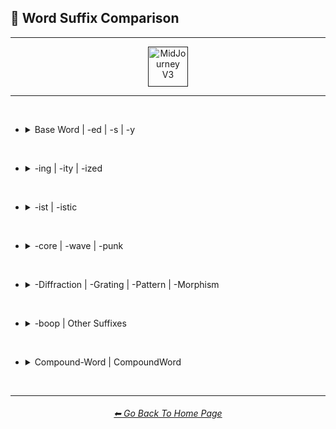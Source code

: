 <h2>📓 Word Suffix Comparison</h2>

<hr><!--------------->

<div align="center">

[<img src="https://github.com/willwulfken/MidJourney-Styles-and-Keywords-Reference/blob/main/Images/Repo_Parts/Buttons/Version_Buttons/button_version_V3_active_full.webp?raw=true" alt="MidJourney V3" height="64" />]()

</div>

<hr>
<br>

- <details><summary>Base Word | -ed | -s | -y</summary><p><div align="center">

    <table>
        <tr align=center valign=middle>
            <td width=192>Style</td>
            <td width=192>Base Word</td>
            <td width=192>-ed</td>
            <td width=192>-s</td>
            <td width=192>-y</td>
        </tr>
        <tr align=center valign=middle>
            <td><a href="https://github.com/willwulfken/MidJourney-Styles-and-Keywords-Reference/blob/main/Pages/MJ_V3/Comparison_Pages/Prompt_Writing/Word_Suffix_Comparison_Subpages/Ray_Trace.md">sphere, Ray Trace</a></td>
            <td><img src="https://github.com/willwulfken/MidJourney-Styles-and-Keywords-Reference/blob/main/Images/MJ_V3/Comparison_Page_Images/Word_Suffix_Comparison/sphere_Ray_Trace.webp?raw=true" width="192" /><p><code>Ray Trace</code></p></td>
            <td><img src="https://github.com/willwulfken/MidJourney-Styles-and-Keywords-Reference/blob/main/Images/MJ_V3/Comparison_Page_Images/Word_Suffix_Comparison/sphere_Ray_Traced.webp?raw=true" width="192" /><p><code>Ray Traced</code></p></td>
            <td>-</td>
            <td><img src="https://github.com/willwulfken/MidJourney-Styles-and-Keywords-Reference/blob/main/Images/MJ_V3/Comparison_Page_Images/Word_Suffix_Comparison/sphere_Ray_Tracey.webp?raw=true" width="192" /><p><code>Ray Tracey</code></p></td>
        </tr>
        <tr align=center valign=middle>
            <td><a href="https://github.com/willwulfken/MidJourney-Styles-and-Keywords-Reference/blob/main/Pages/MJ_V3/Comparison_Pages/Prompt_Writing/Word_Suffix_Comparison_Subpages/Fluorescent.md">sphere, Fluorescent</a></td>
            <td><img src="https://github.com/willwulfken/MidJourney-Styles-and-Keywords-Reference/blob/main/Images/MJ_V3/Comparison_Page_Images/Word_Suffix_Comparison/sphere_Fluorescent.webp?raw=true" width="192" /><p><code>Fluorescent</code></p></td>
            <td><img src="https://github.com/willwulfken/MidJourney-Styles-and-Keywords-Reference/blob/main/Images/MJ_V3/Comparison_Page_Images/Word_Suffix_Comparison/sphere_Fluoresced.webp?raw=true" width="192" /><p><code>Fluoresced</code></p></td>
            <td>-</td>
            <td>-</td>
        </tr>
        <tr align=center valign=middle>
            <td><a href="https://github.com/willwulfken/MidJourney-Styles-and-Keywords-Reference/blob/main/Pages/MJ_V3/Comparison_Pages/Prompt_Writing/Word_Suffix_Comparison_Subpages/Shadow.md">sphere, Shadow</a></td>
            <td><img src="https://github.com/willwulfken/MidJourney-Styles-and-Keywords-Reference/blob/main/Images/MJ_V3/Comparison_Page_Images/Word_Suffix_Comparison/sphere_Shadow.webp?raw=true" width="192" /><p><code>Shadow</code></p></td>
            <td><img src="https://github.com/willwulfken/MidJourney-Styles-and-Keywords-Reference/blob/main/Images/MJ_V3/Comparison_Page_Images/Word_Suffix_Comparison/sphere_Shadowed.webp?raw=true" width="192" /><p><code>Shadowed</code></p></td>
            <td><img src="https://github.com/willwulfken/MidJourney-Styles-and-Keywords-Reference/blob/main/Images/MJ_V3/Comparison_Page_Images/Word_Suffix_Comparison/sphere_Shadows.webp?raw=true" width="192" /><p><code>Shadows</code></p></td>
            <td><img src="https://github.com/willwulfken/MidJourney-Styles-and-Keywords-Reference/blob/main/Images/MJ_V3/Comparison_Page_Images/Word_Suffix_Comparison/sphere_Shadowy.webp?raw=true" width="192" /><p><code>Shadowy</code></p></td>
        </tr>
        <tr align=center valign=middle>
            <td><a href="https://github.com/willwulfken/MidJourney-Styles-and-Keywords-Reference/blob/main/Pages/MJ_V3/Comparison_Pages/Prompt_Writing/Word_Suffix_Comparison_Subpages/Watercolor.md">sphere, Watercolor</a></td>
            <td><img src="https://github.com/willwulfken/MidJourney-Styles-and-Keywords-Reference/blob/main/Images/MJ_V3/Comparison_Page_Images/Word_Suffix_Comparison/sphere_Watercolor.webp?raw=true" width="192" /><p><code>Watercolor</code></p></td>
            <td><img src="https://github.com/willwulfken/MidJourney-Styles-and-Keywords-Reference/blob/main/Images/MJ_V3/Comparison_Page_Images/Word_Suffix_Comparison/sphere_Watercolored.webp?raw=true" width="192" /><p><code>Watercolored</code></p></td>
            <td><img src="https://github.com/willwulfken/MidJourney-Styles-and-Keywords-Reference/blob/main/Images/MJ_V3/Comparison_Page_Images/Word_Suffix_Comparison/sphere_Watercolors.webp?raw=true" width="192" /><p><code>Watercolors</code></p></td>
            <td>-</td>
        </tr>
        <tr align="center" valign="middle">
            <td><a href="https://github.com/willwulfken/MidJourney-Styles-and-Keywords-Reference/blob/main/Pages/MJ_V3/Comparison_Pages/Prompt_Writing/Word_Suffix_Comparison_Subpages/Blacklight_Paint.md">sphere, Blacklight Paint</a></td>
            <td><img src="https://github.com/willwulfken/MidJourney-Styles-and-Keywords-Reference/blob/main/Images/MJ_V3/Comparison_Page_Images/Word_Suffix_Comparison/sphere_Blacklight_Paint.webp?raw=true" width="192" /><p><code>Blacklight Paint</code></p></td>
            <td><img src="https://github.com/willwulfken/MidJourney-Styles-and-Keywords-Reference/blob/main/Images/MJ_V3/Comparison_Page_Images/Word_Suffix_Comparison/sphere_Blacklight_Painted.webp?raw=true" width="192" /><p><code>Blacklight Painted</code></p></td>
            <td><img src="https://github.com/willwulfken/MidJourney-Styles-and-Keywords-Reference/blob/main/Images/MJ_V3/Comparison_Page_Images/Word_Suffix_Comparison/sphere_Blacklight_Paints.webp?raw=true" width="192" /><p><code>Blacklight Paints</code></p></td>
            <td><img src="https://github.com/willwulfken/MidJourney-Styles-and-Keywords-Reference/blob/main/Images/MJ_V3/Comparison_Page_Images/Word_Suffix_Comparison/sphere_Blacklight_Painty.webp?raw=true" width="192" /><p><code>Blacklight Painty</code></p></td>
        </tr>
        <tr align="center" valign="middle">
            <td><a href="https://github.com/willwulfken/MidJourney-Styles-and-Keywords-Reference/blob/main/Pages/MJ_V3/Comparison_Pages/Prompt_Writing/Word_Suffix_Comparison_Subpages/Glitter.md">sphere, Glitter</a></td>
            <td><img src="https://github.com/willwulfken/MidJourney-Styles-and-Keywords-Reference/blob/main/Images/MJ_V3/Comparison_Page_Images/Word_Suffix_Comparison/sphere_Glitter.webp?raw=true" width="192" /><p><code>Glitter</code></p></td>
            <td><img src="https://github.com/willwulfken/MidJourney-Styles-and-Keywords-Reference/blob/main/Images/MJ_V3/Comparison_Page_Images/Word_Suffix_Comparison/sphere_Glittered.webp?raw=true" width="192" /><p><code>Glittered</code></p></td>
            <td><img src="https://github.com/willwulfken/MidJourney-Styles-and-Keywords-Reference/blob/main/Images/MJ_V3/Comparison_Page_Images/Word_Suffix_Comparison/sphere_Glitters.webp?raw=true" width="192" /><p><code>Glitters</code></p></td>
            <td><img src="https://github.com/willwulfken/MidJourney-Styles-and-Keywords-Reference/blob/main/Images/MJ_V3/Comparison_Page_Images/Word_Suffix_Comparison/sphere_Glittery.webp?raw=true" width="192" /><p><code>Glittery</code></p></td>
        </tr>
        <tr align="center" valign="middle">
            <td><a href="https://github.com/willwulfken/MidJourney-Styles-and-Keywords-Reference/blob/main/Pages/MJ_V3/Comparison_Pages/Prompt_Writing/Word_Suffix_Comparison_Subpages/Vapochromism.md">sphere, Vapochromism</a></td>
            <td><img src="https://github.com/willwulfken/MidJourney-Styles-and-Keywords-Reference/blob/main/Images/MJ_V3/Comparison_Page_Images/Word_Suffix_Comparison/sphere_Vapochromism.webp?raw=true" width="192" /><p><code>Vapochromism</code></p></td>
            <td>-</td>
            <td>-</td>
            <td><img src="https://github.com/willwulfken/MidJourney-Styles-and-Keywords-Reference/blob/main/Images/MJ_V3/Comparison_Page_Images/Word_Suffix_Comparison/sphere_Vapochromey.webp?raw=true" width="192" /><p><code>Vapochromey</code></p></td>
        </tr>
        <tr align="center" valign="middle">
            <td><a href="https://github.com/willwulfken/MidJourney-Styles-and-Keywords-Reference/blob/main/Pages/MJ_V3/Comparison_Pages/Prompt_Writing/Word_Suffix_Comparison_Subpages/Extradimensional.md">sphere, Extradimensional</a></td>
            <td><img src="https://github.com/willwulfken/MidJourney-Styles-and-Keywords-Reference/blob/main/Images/MJ_V3/Comparison_Page_Images/Word_Suffix_Comparison/sphere_Extradimensional.webp?raw=true" width="192" /><p><code>Extradimensional</code></p></td>
            <td>-</td>
            <td>-</td>
            <td><img src="https://github.com/willwulfken/MidJourney-Styles-and-Keywords-Reference/blob/main/Images/MJ_V3/Comparison_Page_Images/Word_Suffix_Comparison/sphere_Extradimensionally.webp?raw=true" width="192" /><p><code>Extradimensionally</code></p></td>
        </tr>
        <tr align="center" valign="middle">
            <td><a href="https://github.com/willwulfken/MidJourney-Styles-and-Keywords-Reference/blob/main/Pages/MJ_V3/Comparison_Pages/Prompt_Writing/Word_Suffix_Comparison_Subpages/Polygonal.md">sphere, Polygonal</a></td>
            <td><img src="https://github.com/willwulfken/MidJourney-Styles-and-Keywords-Reference/blob/main/Images/MJ_V3/Comparison_Page_Images/Word_Suffix_Comparison/sphere_Polygonal.webp?raw=true" width="192" /><p><code>Polygonal</code></p></td>
            <td>-</td>
            <td><img src="https://github.com/willwulfken/MidJourney-Styles-and-Keywords-Reference/blob/main/Images/MJ_V3/Comparison_Page_Images/Word_Suffix_Comparison/sphere_Polygons.webp?raw=true" width="192" /><p><code>Polygons</code></p></td>
            <td><img src="https://github.com/willwulfken/MidJourney-Styles-and-Keywords-Reference/blob/main/Images/MJ_V3/Comparison_Page_Images/Word_Suffix_Comparison/sphere_Polygonally.webp?raw=true" width="192" /><p><code>Polygonally</code></p></td>
        </tr>
    </table>

  </div></p></details>


<br>


- <details><summary>-ing | -ity | -ized</summary><p><div align="center">

    <table>
        <tr align=center valign=middle>
            <td width=192>Style</td>
            <td width=192>-ing</td>
            <td width=192>-ity</td>
            <td width=192>-ized</td>
        </tr>
        <tr align=center valign=middle>
            <td><a href="https://github.com/willwulfken/MidJourney-Styles-and-Keywords-Reference/blob/main/Pages/MJ_V3/Comparison_Pages/Prompt_Writing/Word_Suffix_Comparison_Subpages/Ray_Trace.md">sphere, Ray Trace</a></td>
            <td><img src="https://github.com/willwulfken/MidJourney-Styles-and-Keywords-Reference/blob/main/Images/MJ_V3/Comparison_Page_Images/Word_Suffix_Comparison/sphere_Ray_Tracing.webp?raw=true" width="192" /><p><code>Ray Tracing</code></p></td>
            <td>-</td>
            <td>-</td>
        </tr>
        <tr align=center valign=middle>
            <td><a href="https://github.com/willwulfken/MidJourney-Styles-and-Keywords-Reference/blob/main/Pages/MJ_V3/Comparison_Pages/Prompt_Writing/Word_Suffix_Comparison_Subpages/Fluorescent.md">sphere, Fluorescent</a></td>
            <td><img src="https://github.com/willwulfken/MidJourney-Styles-and-Keywords-Reference/blob/main/Images/MJ_V3/Comparison_Page_Images/Word_Suffix_Comparison/sphere_Fluorescing.webp?raw=true" width="192" /><p><code>Fluorescing</code></p></td>
            <td>-</td>
            <td>-</td>
        </tr>
        <tr align=center valign=middle>
            <td><a href="https://github.com/willwulfken/MidJourney-Styles-and-Keywords-Reference/blob/main/Pages/MJ_V3/Comparison_Pages/Prompt_Writing/Word_Suffix_Comparison_Subpages/Shadow.md">sphere, Shadow</a></td>
            <td><img src="https://github.com/willwulfken/MidJourney-Styles-and-Keywords-Reference/blob/main/Images/MJ_V3/Comparison_Page_Images/Word_Suffix_Comparison/sphere_Shadowing.webp?raw=true" width="192" /><p><code>Shadowing</code></p></td>
            <td>-</td>
            <td><img src="https://github.com/willwulfken/MidJourney-Styles-and-Keywords-Reference/blob/main/Images/MJ_V3/Comparison_Page_Images/Word_Suffix_Comparison/sphere_Shadowized.webp?raw=true" width="192" /><p><code>Shadowized</code></p></td>
        </tr>
        <tr align=center valign=middle>
            <td><a href="https://github.com/willwulfken/MidJourney-Styles-and-Keywords-Reference/blob/main/Pages/MJ_V3/Comparison_Pages/Prompt_Writing/Word_Suffix_Comparison_Subpages/Watercolor.md">sphere, Watercolor</a></td>
            <td><img src="https://github.com/willwulfken/MidJourney-Styles-and-Keywords-Reference/blob/main/Images/MJ_V3/Comparison_Page_Images/Word_Suffix_Comparison/sphere_Watercoloring.webp?raw=true" width="192" /><p><code>Watercoloring</code></p></td>
            <td>-</td>
            <td><img src="https://github.com/willwulfken/MidJourney-Styles-and-Keywords-Reference/blob/main/Images/MJ_V3/Comparison_Page_Images/Word_Suffix_Comparison/sphere_Watercolorized.webp?raw=true" width="192" /><p><code>Watercolorized</code></p></td>
        </tr>
        <tr align=center valign=middle>
            <td><a href="https://github.com/willwulfken/MidJourney-Styles-and-Keywords-Reference/blob/main/Pages/MJ_V3/Comparison_Pages/Prompt_Writing/Word_Suffix_Comparison_Subpages/Blacklight_Paint.md">sphere, Blacklight Paint</a></td>
            <td><img src="https://github.com/willwulfken/MidJourney-Styles-and-Keywords-Reference/blob/main/Images/MJ_V3/Comparison_Page_Images/Word_Suffix_Comparison/sphere_Blacklight_Painting.webp?raw=true" width="192" /><p><code>Blacklight Painting</code></p></td>
            <td>-</td>
            <td>-</td>
        </tr>
        <tr align=center valign=middle>
            <td><a href="https://github.com/willwulfken/MidJourney-Styles-and-Keywords-Reference/blob/main/Pages/MJ_V3/Comparison_Pages/Prompt_Writing/Word_Suffix_Comparison_Subpages/Glitter.md">sphere, Glitter</a></td>
            <td><img src="https://github.com/willwulfken/MidJourney-Styles-and-Keywords-Reference/blob/main/Images/MJ_V3/Comparison_Page_Images/Word_Suffix_Comparison/sphere_Glittering.webp?raw=true" width="192" /><p><code>Glittering</code></p></td>
            <td>-</td>
            <td><img src="https://github.com/willwulfken/MidJourney-Styles-and-Keywords-Reference/blob/main/Images/MJ_V3/Comparison_Page_Images/Word_Suffix_Comparison/sphere_Glitterized.webp?raw=true" width="192" /><p><code>Glitterized</code></p></td>
        </tr>
        <tr align=center valign=middle>
            <td><a href="https://github.com/willwulfken/MidJourney-Styles-and-Keywords-Reference/blob/main/Pages/MJ_V3/Comparison_Pages/Prompt_Writing/Word_Suffix_Comparison_Subpages/Vapochromism.md">sphere, Vapochromism</a></td>
            <td>-</td>
            <td><img src="https://github.com/willwulfken/MidJourney-Styles-and-Keywords-Reference/blob/main/Images/MJ_V3/Comparison_Page_Images/Word_Suffix_Comparison/sphere_Vapochromality.webp?raw=true" width="192" /><p><code>Vapochromality</code></p></td>
            <td><img src="https://github.com/willwulfken/MidJourney-Styles-and-Keywords-Reference/blob/main/Images/MJ_V3/Comparison_Page_Images/Word_Suffix_Comparison/sphere_Vapochromized.webp?raw=true" width="192" /><p><code>Vapochromized</code></p></td>
        </tr>
        <tr align=center valign=middle>
            <td><a href="https://github.com/willwulfken/MidJourney-Styles-and-Keywords-Reference/blob/main/Pages/MJ_V3/Comparison_Pages/Prompt_Writing/Word_Suffix_Comparison_Subpages/Extradimensional.md">sphere, Extradimensional</a></td>
            <td>-</td>
            <td><img src="https://github.com/willwulfken/MidJourney-Styles-and-Keywords-Reference/blob/main/Images/MJ_V3/Comparison_Page_Images/Word_Suffix_Comparison/sphere_Extradimensionality.webp?raw=true" width="192" /><p><code>Extradimensionality</code></p></td>
            <td><img src="https://github.com/willwulfken/MidJourney-Styles-and-Keywords-Reference/blob/main/Images/MJ_V3/Comparison_Page_Images/Word_Suffix_Comparison/sphere_Extradimensionalized.webp?raw=true" width="192" /><p><code>Extradimensionalized</code></p></td>
        </tr>
        <tr align=center valign=middle>
            <td><a href="https://github.com/willwulfken/MidJourney-Styles-and-Keywords-Reference/blob/main/Pages/MJ_V3/Comparison_Pages/Prompt_Writing/Word_Suffix_Comparison_Subpages/Polygonal.md">sphere, Polygonal</a></td>
            <td>-</td>
            <td><img src="https://github.com/willwulfken/MidJourney-Styles-and-Keywords-Reference/blob/main/Images/MJ_V3/Comparison_Page_Images/Word_Suffix_Comparison/sphere_Polygonality.webp?raw=true" width="192" /><p><code>Polygonality</code></p></td>
            <td><img src="https://github.com/willwulfken/MidJourney-Styles-and-Keywords-Reference/blob/main/Images/MJ_V3/Comparison_Page_Images/Word_Suffix_Comparison/sphere_Polygonized.webp?raw=true" width="192" /><p><code>Polygonized</code></p></td>
        </tr>
    </table>

  </div></p></details>


<br>


- <details><summary>-ist | -istic</summary><p><div align="center">

    <table>
        <tr align=center valign=middle>
            <td width=192>Style</td>
            <td width=192>-ist</td>
            <td width=192>-istic</td>
        </tr>
        <tr align=center valign=middle>
            <td><a href="https://github.com/willwulfken/MidJourney-Styles-and-Keywords-Reference/blob/main/Pages/MJ_V3/Comparison_Pages/Prompt_Writing/Word_Suffix_Comparison_Subpages/Shadow.md">sphere, Shadow</a></td>
            <td><img src="https://github.com/willwulfken/MidJourney-Styles-and-Keywords-Reference/blob/main/Images/MJ_V3/Comparison_Page_Images/Word_Suffix_Comparison/sphere_Shadowist.webp?raw=true" width="192" /><p><code>Shadowist</code></p></td>
            <td><img src="https://github.com/willwulfken/MidJourney-Styles-and-Keywords-Reference/blob/main/Images/MJ_V3/Comparison_Page_Images/Word_Suffix_Comparison/sphere_Shadowistic.webp?raw=true" width="192" /><p><code>Shadowistic</code></p></td>
        </tr>
        <tr align=center valign=middle>
            <td><a href="https://github.com/willwulfken/MidJourney-Styles-and-Keywords-Reference/blob/main/Pages/MJ_V3/Comparison_Pages/Prompt_Writing/Word_Suffix_Comparison_Subpages/Watercolor.md">sphere, Watercolor</a></td>
            <td><img src="https://github.com/willwulfken/MidJourney-Styles-and-Keywords-Reference/blob/main/Images/MJ_V3/Comparison_Page_Images/Word_Suffix_Comparison/sphere_Watercolorist.webp?raw=true" width="192" /><p><code>Watercolorist</code></p></td>
            <td><img src="https://github.com/willwulfken/MidJourney-Styles-and-Keywords-Reference/blob/main/Images/MJ_V3/Comparison_Page_Images/Word_Suffix_Comparison/sphere_Watercoloristic.webp?raw=true" width="192" /><p><code>Watercoloristic</code></p></td>
        </tr>
        <tr align=center valign=middle>
            <td><a href="https://github.com/willwulfken/MidJourney-Styles-and-Keywords-Reference/blob/main/Pages/MJ_V3/Comparison_Pages/Prompt_Writing/Word_Suffix_Comparison_Subpages/Blacklight_Paint.md">sphere, Blacklight Paint</a></td>
            <td><img src="https://github.com/willwulfken/MidJourney-Styles-and-Keywords-Reference/blob/main/Images/MJ_V3/Comparison_Page_Images/Word_Suffix_Comparison/sphere_Blacklight_Paintist.webp?raw=true" width="192" /><p><code>Blacklight Paintist</code></p></td>
            <td><img src="https://github.com/willwulfken/MidJourney-Styles-and-Keywords-Reference/blob/main/Images/MJ_V3/Comparison_Page_Images/Word_Suffix_Comparison/sphere_Blacklight_Paintistic.webp?raw=true" width="192" /><p><code>Blacklight Paintistic</code></p></td>
        </tr>
        <tr align=center valign=middle>
            <td><a href="https://github.com/willwulfken/MidJourney-Styles-and-Keywords-Reference/blob/main/Pages/MJ_V3/Comparison_Pages/Prompt_Writing/Word_Suffix_Comparison_Subpages/Glitter.md">sphere, Glitter</a></td>
            <td><img src="https://github.com/willwulfken/MidJourney-Styles-and-Keywords-Reference/blob/main/Images/MJ_V3/Comparison_Page_Images/Word_Suffix_Comparison/sphere_Glitterist.webp?raw=true" width="192" /><p><code>Glitterist</code></p></td>
            <td><img src="https://github.com/willwulfken/MidJourney-Styles-and-Keywords-Reference/blob/main/Images/MJ_V3/Comparison_Page_Images/Word_Suffix_Comparison/sphere_Glitteristic.webp?raw=true" width="192" /><p><code>Glitteristic</code></p></td>
        </tr>
        <tr align=center valign=middle>
            <td><a href="https://github.com/willwulfken/MidJourney-Styles-and-Keywords-Reference/blob/main/Pages/MJ_V3/Comparison_Pages/Prompt_Writing/Word_Suffix_Comparison_Subpages/Vapochromism.md">sphere, Vapochromism</a></td>
            <td><img src="https://github.com/willwulfken/MidJourney-Styles-and-Keywords-Reference/blob/main/Images/MJ_V3/Comparison_Page_Images/Word_Suffix_Comparison/sphere_Vapochromist.webp?raw=true" width="192" /><p><code>Vapochromist</code></p></td>
            <td><img src="https://github.com/willwulfken/MidJourney-Styles-and-Keywords-Reference/blob/main/Images/MJ_V3/Comparison_Page_Images/Word_Suffix_Comparison/sphere_Vapochromistic.webp?raw=true" width="192" /><p><code>Vapochromistic</code></p></td>
        </tr>
        <tr align=center valign=middle>
            <td><a href="https://github.com/willwulfken/MidJourney-Styles-and-Keywords-Reference/blob/main/Pages/MJ_V3/Comparison_Pages/Prompt_Writing/Word_Suffix_Comparison_Subpages/Extradimensional.md">sphere, Extradimensional</a></td>
            <td><img src="https://github.com/willwulfken/MidJourney-Styles-and-Keywords-Reference/blob/main/Images/MJ_V3/Comparison_Page_Images/Word_Suffix_Comparison/sphere_Extradimensionalist.webp?raw=true" width="192" /><p><code>Extradimensionalist</code></p></td>
            <td><img src="https://github.com/willwulfken/MidJourney-Styles-and-Keywords-Reference/blob/main/Images/MJ_V3/Comparison_Page_Images/Word_Suffix_Comparison/sphere_Extradimensionalistic.webp?raw=true" width="192" /><p><code>Extradimensionalistic</code></p></td>
        </tr>
        <tr align=center valign=middle>
            <td><a href="https://github.com/willwulfken/MidJourney-Styles-and-Keywords-Reference/blob/main/Pages/MJ_V3/Comparison_Pages/Prompt_Writing/Word_Suffix_Comparison_Subpages/Polygonal.md">sphere, Polygonal</a></td>
            <td><img src="https://github.com/willwulfken/MidJourney-Styles-and-Keywords-Reference/blob/main/Images/MJ_V3/Comparison_Page_Images/Word_Suffix_Comparison/sphere_Polygonalist.webp?raw=true" width="192" /><p><code>Polygonalist</code></p></td>
            <td><img src="https://github.com/willwulfken/MidJourney-Styles-and-Keywords-Reference/blob/main/Images/MJ_V3/Comparison_Page_Images/Word_Suffix_Comparison/sphere_Polygonalistic.webp?raw=true" width="192" /><p><code>Polygonalistic</code></p></td>
        </tr>
    </table>
    
  </div></p></details>


<br>


- <details><summary>-core | -wave | -punk</summary><p><div align="center">

    <table>
        <tr align=center valign=middle>
            <td width=192>Style</td>
            <td width=192>-core</td>
            <td width=192>-wave</td>
            <td width=192>-punk</td>
        </tr>
        <tr align=center valign=middle>
            <td><a href="https://github.com/willwulfken/MidJourney-Styles-and-Keywords-Reference/blob/main/Pages/MJ_V3/Comparison_Pages/Prompt_Writing/Word_Suffix_Comparison_Subpages/Ray_Trace.md">sphere, Ray Trace</a></td>
            <td><img src="https://github.com/willwulfken/MidJourney-Styles-and-Keywords-Reference/blob/main/Images/MJ_V3/Comparison_Page_Images/Word_Suffix_Comparison/sphere_Ray-Tracecore.webp?raw=true" width="192" /><p><code>Ray-Tracecore</code></p></td>
            <td><img src="https://github.com/willwulfken/MidJourney-Styles-and-Keywords-Reference/blob/main/Images/MJ_V3/Comparison_Page_Images/Word_Suffix_Comparison/sphere_Ray-Tracewave.webp?raw=true" width="192" /><p><code>Ray-Tracewave</code></p></td>
            <td><img src="https://github.com/willwulfken/MidJourney-Styles-and-Keywords-Reference/blob/main/Images/MJ_V3/Comparison_Page_Images/Word_Suffix_Comparison/sphere_Ray-Tracepunk.webp?raw=true" width="192" /><p><code>Ray-Tracepunk</code></p></td>
        </tr>
        <tr align=center valign=middle>
            <td><a href="https://github.com/willwulfken/MidJourney-Styles-and-Keywords-Reference/blob/main/Pages/MJ_V3/Comparison_Pages/Prompt_Writing/Word_Suffix_Comparison_Subpages/Fluorescent.md">sphere, Fluorescent</a></td>
            <td><img src="https://github.com/willwulfken/MidJourney-Styles-and-Keywords-Reference/blob/main/Images/MJ_V3/Comparison_Page_Images/Word_Suffix_Comparison/sphere_Fluorescentcore.webp?raw=true" width="192" /><p><code>Fluorescentcore</code></p></td>
            <td><img src="https://github.com/willwulfken/MidJourney-Styles-and-Keywords-Reference/blob/main/Images/MJ_V3/Comparison_Page_Images/Word_Suffix_Comparison/sphere_Fluorescentwave.webp?raw=true" width="192" /><p><code>Fluorescentwave</code></p></td>
            <td><img src="https://github.com/willwulfken/MidJourney-Styles-and-Keywords-Reference/blob/main/Images/MJ_V3/Comparison_Page_Images/Word_Suffix_Comparison/sphere_Fluorescentpunk.webp?raw=true" width="192" /><p><code>Fluorescentpunk</code></p></td>
        </tr>
        <tr align=center valign=middle>
            <td><a href="https://github.com/willwulfken/MidJourney-Styles-and-Keywords-Reference/blob/main/Pages/MJ_V3/Comparison_Pages/Prompt_Writing/Word_Suffix_Comparison_Subpages/Shadow.md">sphere, Shadow</a></td>
            <td><img src="https://github.com/willwulfken/MidJourney-Styles-and-Keywords-Reference/blob/main/Images/MJ_V3/Comparison_Page_Images/Word_Suffix_Comparison/sphere_Shadowcore.webp?raw=true" width="192" /><p><code>Shadowcore</code></p></td>
            <td><img src="https://github.com/willwulfken/MidJourney-Styles-and-Keywords-Reference/blob/main/Images/MJ_V3/Comparison_Page_Images/Word_Suffix_Comparison/sphere_Shadowwave.webp?raw=true" width="192" /><p><code>Shadowwave</code></p></td>
            <td><img src="https://github.com/willwulfken/MidJourney-Styles-and-Keywords-Reference/blob/main/Images/MJ_V3/Comparison_Page_Images/Word_Suffix_Comparison/sphere_Shadowpunk.webp?raw=true" width="192" /><p><code>Shadowpunk</code></p></td>
        </tr>
        <tr align=center valign=middle>
            <td><a href="https://github.com/willwulfken/MidJourney-Styles-and-Keywords-Reference/blob/main/Pages/MJ_V3/Comparison_Pages/Prompt_Writing/Word_Suffix_Comparison_Subpages/Watercolor.md">sphere, Watercolor</a></td>
            <td><img src="https://github.com/willwulfken/MidJourney-Styles-and-Keywords-Reference/blob/main/Images/MJ_V3/Comparison_Page_Images/Word_Suffix_Comparison/sphere_Watercolorcore.webp?raw=true" width="192" /><p><code>Watercolorcore</code></p></td>
            <td><img src="https://github.com/willwulfken/MidJourney-Styles-and-Keywords-Reference/blob/main/Images/MJ_V3/Comparison_Page_Images/Word_Suffix_Comparison/sphere_Watercolorwave.webp?raw=true" width="192" /><p><code>Watercolorwave</code></p></td>
            <td><img src="https://github.com/willwulfken/MidJourney-Styles-and-Keywords-Reference/blob/main/Images/MJ_V3/Comparison_Page_Images/Word_Suffix_Comparison/sphere_Watercolorpunk.webp?raw=true" width="192" /><p><code>Watercolorpunk</code></p></td>
        </tr>
        <tr align="center" valign="middle">
            <td><a href="https://github.com/willwulfken/MidJourney-Styles-and-Keywords-Reference/blob/main/Pages/MJ_V3/Comparison_Pages/Prompt_Writing/Word_Suffix_Comparison_Subpages/Blacklight_Paint.md">sphere, Blacklight Paint</a></td>
            <td><img src="https://github.com/willwulfken/MidJourney-Styles-and-Keywords-Reference/blob/main/Images/MJ_V3/Comparison_Page_Images/Word_Suffix_Comparison/sphere_Blacklight-Paintcore.webp?raw=true" width="192" /><p><code>Blacklight-Paintcore</code></p></td>
            <td><img src="https://github.com/willwulfken/MidJourney-Styles-and-Keywords-Reference/blob/main/Images/MJ_V3/Comparison_Page_Images/Word_Suffix_Comparison/sphere_Blacklight-Paintwave.webp?raw=true" width="192" /><p><code>Blacklight-Paintwave</code></p></td>
            <td><img src="https://github.com/willwulfken/MidJourney-Styles-and-Keywords-Reference/blob/main/Images/MJ_V3/Comparison_Page_Images/Word_Suffix_Comparison/sphere_Blacklight-Paintpunk.webp?raw=true" width="192" /><p><code>Blacklight-Paintpunk</code></p></td>
        </tr>
        <tr align="center" valign="middle">
            <td><a href="https://github.com/willwulfken/MidJourney-Styles-and-Keywords-Reference/blob/main/Pages/MJ_V3/Comparison_Pages/Prompt_Writing/Word_Suffix_Comparison_Subpages/Glitter.md">sphere, Glitter</a></td>
            <td><img src="https://github.com/willwulfken/MidJourney-Styles-and-Keywords-Reference/blob/main/Images/MJ_V3/Comparison_Page_Images/Word_Suffix_Comparison/sphere_Glittercore.webp?raw=true" width="192" /><p><code>Glittercore</code></p></td>
            <td><img src="https://github.com/willwulfken/MidJourney-Styles-and-Keywords-Reference/blob/main/Images/MJ_V3/Comparison_Page_Images/Word_Suffix_Comparison/sphere_Glitterwave.webp?raw=true" width="192" /><p><code>Glitterwave</code></p></td>
            <td><img src="https://github.com/willwulfken/MidJourney-Styles-and-Keywords-Reference/blob/main/Images/MJ_V3/Comparison_Page_Images/Word_Suffix_Comparison/sphere_Glitterpunk.webp?raw=true" width="192" /><p><code>Glitterpunk</code></p></td>
        </tr>
        <tr align="center" valign="middle">
            <td><a href="https://github.com/willwulfken/MidJourney-Styles-and-Keywords-Reference/blob/main/Pages/MJ_V3/Comparison_Pages/Prompt_Writing/Word_Suffix_Comparison_Subpages/Vapochromism.md">sphere, Vapochromism</a></td>
            <td><img src="https://github.com/willwulfken/MidJourney-Styles-and-Keywords-Reference/blob/main/Images/MJ_V3/Comparison_Page_Images/Word_Suffix_Comparison/sphere_Vapochromismcore.webp?raw=true" width="192" /><p><code>Vapochromismcore</code></p></td>
            <td><img src="https://github.com/willwulfken/MidJourney-Styles-and-Keywords-Reference/blob/main/Images/MJ_V3/Comparison_Page_Images/Word_Suffix_Comparison/sphere_Vapochromismwave.webp?raw=true" width="192" /><p><code>Vapochromismwave</code></p></td>
            <td><img src="https://github.com/willwulfken/MidJourney-Styles-and-Keywords-Reference/blob/main/Images/MJ_V3/Comparison_Page_Images/Word_Suffix_Comparison/sphere_Vapochromismpunk.webp?raw=true" width="192" /><p><code>Vapochromismpunk</code></p></td>
        </tr>
        <tr align="center" valign="middle">
            <td><a href="https://github.com/willwulfken/MidJourney-Styles-and-Keywords-Reference/blob/main/Pages/MJ_V3/Comparison_Pages/Prompt_Writing/Word_Suffix_Comparison_Subpages/Extradimensional.md">sphere, Extradimensional</a></td>
            <td><img src="https://github.com/willwulfken/MidJourney-Styles-and-Keywords-Reference/blob/main/Images/MJ_V3/Comparison_Page_Images/Word_Suffix_Comparison/sphere_Extradimensionalcore.webp?raw=true" width="192" /><p><code>Extradimensionalcore</code></p></td>
            <td><img src="https://github.com/willwulfken/MidJourney-Styles-and-Keywords-Reference/blob/main/Images/MJ_V3/Comparison_Page_Images/Word_Suffix_Comparison/sphere_Extradimensionalwave.webp?raw=true" width="192" /><p><code>Extradimensionalwave</code></p></td>
            <td><img src="https://github.com/willwulfken/MidJourney-Styles-and-Keywords-Reference/blob/main/Images/MJ_V3/Comparison_Page_Images/Word_Suffix_Comparison/sphere_Extradimensionalpunk.webp?raw=true" width="192" /><p><code>Extradimensionalpunk</code></p></td>
        </tr>
        <tr align="center" valign="middle">
            <td><a href="https://github.com/willwulfken/MidJourney-Styles-and-Keywords-Reference/blob/main/Pages/MJ_V3/Comparison_Pages/Prompt_Writing/Word_Suffix_Comparison_Subpages/Polygonal.md">sphere, Polygonal</a></td>
            <td><img src="https://github.com/willwulfken/MidJourney-Styles-and-Keywords-Reference/blob/main/Images/MJ_V3/Comparison_Page_Images/Word_Suffix_Comparison/sphere_Polygonalcore.webp?raw=true" width="192" /><p><code>Polygonalcore</code></p></td>
            <td><img src="https://github.com/willwulfken/MidJourney-Styles-and-Keywords-Reference/blob/main/Images/MJ_V3/Comparison_Page_Images/Word_Suffix_Comparison/sphere_Polygonalwave.webp?raw=true" width="192" /><p><code>Polygonalwave</code></p></td>
            <td><img src="https://github.com/willwulfken/MidJourney-Styles-and-Keywords-Reference/blob/main/Images/MJ_V3/Comparison_Page_Images/Word_Suffix_Comparison/sphere_Polygonalpunk.webp?raw=true" width="192" /><p><code>Polygonalpunk</code></p></td>
        </tr>
    </table>
    
  </div></p></details>


<br>


- <details><summary>-Diffraction | -Grating | -Pattern | -Morphism</summary><p><div align="center">

    <table>
        <tr align=center valign=middle>
            <td width=192>Style</td>
            <td width=192>-Diffraction</td>
            <td width=192>-Grating</td>
            <td width=192>-Pattern</td>
        </tr>
        <tr align=center valign=middle>
            <td><a href="https://github.com/willwulfken/MidJourney-Styles-and-Keywords-Reference/blob/main/Pages/MJ_V3/Comparison_Pages/Prompt_Writing/Word_Suffix_Comparison_Subpages/Ray_Trace.md">sphere, Ray Trace</a></td>
            <td><img src="https://github.com/willwulfken/MidJourney-Styles-and-Keywords-Reference/blob/main/Images/MJ_V3/Comparison_Page_Images/Word_Suffix_Comparison/sphere_Ray-Trace-Diffraction.webp?raw=true" width="192" /><p><code>Ray-Trace-Diffraction</code></p></td>
            <td><img src="https://github.com/willwulfken/MidJourney-Styles-and-Keywords-Reference/blob/main/Images/MJ_V3/Comparison_Page_Images/Word_Suffix_Comparison/sphere_Ray-Trace-Grating.webp?raw=true" width="192" /><p><code>Ray-Trace-Grating</code></p></td>
            <td><img src="https://github.com/willwulfken/MidJourney-Styles-and-Keywords-Reference/blob/main/Images/MJ_V3/Comparison_Page_Images/Word_Suffix_Comparison/sphere_Ray-Trace-Pattern.webp?raw=true" width="192" /><p><code>Ray-Trace-Pattern</code></p></td>
            <td><img src="https://github.com/willwulfken/MidJourney-Styles-and-Keywords-Reference/blob/main/Images/MJ_V3/Comparison_Page_Images/Word_Suffix_Comparison/sphere_Ray-Trace-Morphism.webp?raw=true" width="192" /><p><code>Ray-Trace-Morphism</code></p></td>
        </tr>
        <tr align=center valign=middle>
            <td><a href="https://github.com/willwulfken/MidJourney-Styles-and-Keywords-Reference/blob/main/Pages/MJ_V3/Comparison_Pages/Prompt_Writing/Word_Suffix_Comparison_Subpages/Fluorescent.md">sphere, Fluorescent</a></td>
            <td><img src="https://github.com/willwulfken/MidJourney-Styles-and-Keywords-Reference/blob/main/Images/MJ_V3/Comparison_Page_Images/Word_Suffix_Comparison/sphere_Fluorescent-Diffraction.webp?raw=true" width="192" /><p><code>Fluorescent-Diffraction</code></p></td>
            <td><img src="https://github.com/willwulfken/MidJourney-Styles-and-Keywords-Reference/blob/main/Images/MJ_V3/Comparison_Page_Images/Word_Suffix_Comparison/sphere_Fluorescent-Grating.webp?raw=true" width="192" /><p><code>Fluorescent-Grating</code></p></td>
            <td><img src="https://github.com/willwulfken/MidJourney-Styles-and-Keywords-Reference/blob/main/Images/MJ_V3/Comparison_Page_Images/Word_Suffix_Comparison/sphere_Fluorescent-Pattern.webp?raw=true" width="192" /><p><code>Fluorescent-Pattern</code></p></td>
            <td><img src="https://github.com/willwulfken/MidJourney-Styles-and-Keywords-Reference/blob/main/Images/MJ_V3/Comparison_Page_Images/Word_Suffix_Comparison/sphere_Fluorescent-Morphism.webp?raw=true" width="192" /><p><code>Fluorescent-Morphism</code></p></td>
        </tr>
        <tr align=center valign=middle>
            <td><a href="https://github.com/willwulfken/MidJourney-Styles-and-Keywords-Reference/blob/main/Pages/MJ_V3/Comparison_Pages/Prompt_Writing/Word_Suffix_Comparison_Subpages/Shadow.md">sphere, Shadow</a></td>
            <td><img src="https://github.com/willwulfken/MidJourney-Styles-and-Keywords-Reference/blob/main/Images/MJ_V3/Comparison_Page_Images/Word_Suffix_Comparison/sphere_Shadow-Diffraction.webp?raw=true" width="192" /><p><code>Shadow-Diffraction</code></p></td>
            <td><img src="https://github.com/willwulfken/MidJourney-Styles-and-Keywords-Reference/blob/main/Images/MJ_V3/Comparison_Page_Images/Word_Suffix_Comparison/sphere_Shadow-Grating.webp?raw=true" width="192" /><p><code>Shadow-Grating</code></p></td>
            <td><img src="https://github.com/willwulfken/MidJourney-Styles-and-Keywords-Reference/blob/main/Images/MJ_V3/Comparison_Page_Images/Word_Suffix_Comparison/sphere_Shadow-Pattern.webp?raw=true" width="192" /><p><code>Shadow-Pattern</code></p></td>
            <td><img src="https://github.com/willwulfken/MidJourney-Styles-and-Keywords-Reference/blob/main/Images/MJ_V3/Comparison_Page_Images/Word_Suffix_Comparison/sphere_Shadow-Morphism.webp?raw=true" width="192" /><p><code>Shadow-Morphism</code></p></td>
        </tr>
        <tr align=center valign=middle>
            <td><a href="https://github.com/willwulfken/MidJourney-Styles-and-Keywords-Reference/blob/main/Pages/MJ_V3/Comparison_Pages/Prompt_Writing/Word_Suffix_Comparison_Subpages/Watercolor.md">sphere, Watercolor</a></td>
            <td><img src="https://github.com/willwulfken/MidJourney-Styles-and-Keywords-Reference/blob/main/Images/MJ_V3/Comparison_Page_Images/Word_Suffix_Comparison/sphere_Watercolor-Diffraction.webp?raw=true" width="192" /><p><code>Watercolor-Diffraction</code></p></td>
            <td><img src="https://github.com/willwulfken/MidJourney-Styles-and-Keywords-Reference/blob/main/Images/MJ_V3/Comparison_Page_Images/Word_Suffix_Comparison/sphere_Watercolor-Grating.webp?raw=true" width="192" /><p><code>Watercolor-Grating</code></p></td>
            <td><img src="https://github.com/willwulfken/MidJourney-Styles-and-Keywords-Reference/blob/main/Images/MJ_V3/Comparison_Page_Images/Word_Suffix_Comparison/sphere_Watercolor-Pattern.webp?raw=true" width="192" /><p><code>Watercolor-Pattern</code></p></td>
            <td><img src="https://github.com/willwulfken/MidJourney-Styles-and-Keywords-Reference/blob/main/Images/MJ_V3/Comparison_Page_Images/Word_Suffix_Comparison/sphere_Watercolor-Morphism.webp?raw=true" width="192" /><p><code>Watercolor-Morphism</code></p></td>
        </tr>
        <tr align="center" valign="middle">
            <td><a href="https://github.com/willwulfken/MidJourney-Styles-and-Keywords-Reference/blob/main/Pages/MJ_V3/Comparison_Pages/Prompt_Writing/Word_Suffix_Comparison_Subpages/Blacklight_Paint.md">sphere, Blacklight Paint</a></td>
            <td><img src="https://github.com/willwulfken/MidJourney-Styles-and-Keywords-Reference/blob/main/Images/MJ_V3/Comparison_Page_Images/Word_Suffix_Comparison/sphere_Blacklight-Paint-Diffraction.webp?raw=true" width="192" /><p><code>Blacklight-Paint-Diffraction</code></p></td>
            <td><img src="https://github.com/willwulfken/MidJourney-Styles-and-Keywords-Reference/blob/main/Images/MJ_V3/Comparison_Page_Images/Word_Suffix_Comparison/sphere_Blacklight-Paint-Grating.webp?raw=true" width="192" /><p><code>Blacklight-Paint-Grating</code></p></td>
            <td><img src="https://github.com/willwulfken/MidJourney-Styles-and-Keywords-Reference/blob/main/Images/MJ_V3/Comparison_Page_Images/Word_Suffix_Comparison/sphere_Blacklight-Paint-Pattern.webp?raw=true" width="192" /><p><code>Blacklight-Paint-Pattern</code></p></td>
            <td><img src="https://github.com/willwulfken/MidJourney-Styles-and-Keywords-Reference/blob/main/Images/MJ_V3/Comparison_Page_Images/Word_Suffix_Comparison/sphere_Blacklight-Paint-Morphism.webp?raw=true" width="192" /><p><code>Blacklight-Paint-Morphism</code></p></td>
        </tr>
        <tr align="center" valign="middle">
            <td><a href="https://github.com/willwulfken/MidJourney-Styles-and-Keywords-Reference/blob/main/Pages/MJ_V3/Comparison_Pages/Prompt_Writing/Word_Suffix_Comparison_Subpages/Glitter.md">sphere, Glitter</a></td>
            <td><img src="https://github.com/willwulfken/MidJourney-Styles-and-Keywords-Reference/blob/main/Images/MJ_V3/Comparison_Page_Images/Word_Suffix_Comparison/sphere_Glitter-Diffraction.webp?raw=true" width="192" /><p><code>Glitter-Diffraction</code></p></td>
            <td><img src="https://github.com/willwulfken/MidJourney-Styles-and-Keywords-Reference/blob/main/Images/MJ_V3/Comparison_Page_Images/Word_Suffix_Comparison/sphere_Glitter-Grating.webp?raw=true" width="192" /><p><code>Glitter-Grating</code></p></td>
            <td><img src="https://github.com/willwulfken/MidJourney-Styles-and-Keywords-Reference/blob/main/Images/MJ_V3/Comparison_Page_Images/Word_Suffix_Comparison/sphere_Glitter-Pattern.webp?raw=true" width="192" /><p><code>Glitter-Pattern</code></p></td>
            <td><img src="https://github.com/willwulfken/MidJourney-Styles-and-Keywords-Reference/blob/main/Images/MJ_V3/Comparison_Page_Images/Word_Suffix_Comparison/sphere_Glitter-Morphism.webp?raw=true" width="192" /><p><code>Glitter-Morphism</code></p></td>
        </tr>
        <tr align="center" valign="middle">
            <td><a href="https://github.com/willwulfken/MidJourney-Styles-and-Keywords-Reference/blob/main/Pages/MJ_V3/Comparison_Pages/Prompt_Writing/Word_Suffix_Comparison_Subpages/Vapochromism.md">sphere, Vapochromism</a></td>
            <td><img src="https://github.com/willwulfken/MidJourney-Styles-and-Keywords-Reference/blob/main/Images/MJ_V3/Comparison_Page_Images/Word_Suffix_Comparison/sphere_Vapochromism-Diffraction.webp?raw=true" width="192" /><p><code>Vapochromism-Diffraction</code></p></td>
            <td><img src="https://github.com/willwulfken/MidJourney-Styles-and-Keywords-Reference/blob/main/Images/MJ_V3/Comparison_Page_Images/Word_Suffix_Comparison/sphere_Vapochromism-Grating.webp?raw=true" width="192" /><p><code>Vapochromism-Grating</code></p></td>
            <td><img src="https://github.com/willwulfken/MidJourney-Styles-and-Keywords-Reference/blob/main/Images/MJ_V3/Comparison_Page_Images/Word_Suffix_Comparison/sphere_Vapochromism-Pattern.webp?raw=true" width="192" /><p><code>Vapochromism-Pattern</code></p></td>
            <td><img src="https://github.com/willwulfken/MidJourney-Styles-and-Keywords-Reference/blob/main/Images/MJ_V3/Comparison_Page_Images/Word_Suffix_Comparison/sphere_Vapochromism-Morphism.webp?raw=true" width="192" /><p><code>Vapochromism-Morphism</code></p></td>
        </tr>
        <tr align="center" valign="middle">
            <td><a href="https://github.com/willwulfken/MidJourney-Styles-and-Keywords-Reference/blob/main/Pages/MJ_V3/Comparison_Pages/Prompt_Writing/Word_Suffix_Comparison_Subpages/Extradimensional.md">sphere, Extradimensional</a></td>
            <td><img src="https://github.com/willwulfken/MidJourney-Styles-and-Keywords-Reference/blob/main/Images/MJ_V3/Comparison_Page_Images/Word_Suffix_Comparison/sphere_Extradimensional-Diffraction.webp?raw=true" width="192" /><p><code>Extradimensional-Diffraction</code></p></td>
            <td><img src="https://github.com/willwulfken/MidJourney-Styles-and-Keywords-Reference/blob/main/Images/MJ_V3/Comparison_Page_Images/Word_Suffix_Comparison/sphere_Extradimensional-Grating.webp?raw=true" width="192" /><p><code>Extradimensional-Grating</code></p></td>
            <td><img src="https://github.com/willwulfken/MidJourney-Styles-and-Keywords-Reference/blob/main/Images/MJ_V3/Comparison_Page_Images/Word_Suffix_Comparison/sphere_Extradimensional-Pattern.webp?raw=true" width="192" /><p><code>Extradimensional-Pattern</code></p></td>
            <td><img src="https://github.com/willwulfken/MidJourney-Styles-and-Keywords-Reference/blob/main/Images/MJ_V3/Comparison_Page_Images/Word_Suffix_Comparison/sphere_Extradimensional-Morphism.webp?raw=true" width="192" /><p><code>Extradimensional-Morphism</code></p></td>
        </tr>
        <tr align="center" valign="middle">
            <td><a href="https://github.com/willwulfken/MidJourney-Styles-and-Keywords-Reference/blob/main/Pages/MJ_V3/Comparison_Pages/Prompt_Writing/Word_Suffix_Comparison_Subpages/Polygonal.md">sphere, Polygonal</a></td>
            <td><img src="https://github.com/willwulfken/MidJourney-Styles-and-Keywords-Reference/blob/main/Images/MJ_V3/Comparison_Page_Images/Word_Suffix_Comparison/sphere_Polygonal-Diffraction.webp?raw=true" width="192" /><p><code>Polygonal-Diffraction</code></p></td>
            <td><img src="https://github.com/willwulfken/MidJourney-Styles-and-Keywords-Reference/blob/main/Images/MJ_V3/Comparison_Page_Images/Word_Suffix_Comparison/sphere_Polygonal-Grating.webp?raw=true" width="192" /><p><code>Polygonal-Grating</code></p></td>
            <td><img src="https://github.com/willwulfken/MidJourney-Styles-and-Keywords-Reference/blob/main/Images/MJ_V3/Comparison_Page_Images/Word_Suffix_Comparison/sphere_Polygonal-Pattern.webp?raw=true" width="192" /><p><code>Polygonal-Pattern</code></p></td>
            <td><img src="https://github.com/willwulfken/MidJourney-Styles-and-Keywords-Reference/blob/main/Images/MJ_V3/Comparison_Page_Images/Word_Suffix_Comparison/sphere_Polygonal-Morphism.webp?raw=true" width="192" /><p><code>Polygonal-Morphism</code></p></td>
        </tr>
    </table>

  </div></p></details>


<br>


- <details><summary>-boop | Other Suffixes</summary><p><div align="center">

    <table>
        <tr align=center valign=middle>
            <td width=192>Style</td>
            <td width=192>-boop</td>
            <td width=192>Other</td>
            <td width=192>Other</td>
        </tr>
        <tr align=center valign=middle>
            <td><a href="https://github.com/willwulfken/MidJourney-Styles-and-Keywords-Reference/blob/main/Pages/MJ_V3/Comparison_Pages/Prompt_Writing/Word_Suffix_Comparison_Subpages/Ray_Trace.md">sphere, Ray Trace</a></td>
            <td><img src="https://github.com/willwulfken/MidJourney-Styles-and-Keywords-Reference/blob/main/Images/MJ_V3/Comparison_Page_Images/Word_Suffix_Comparison/sphere_Ray-Traceboop.webp?raw=true" width="192" /><p><code>Ray-Traceboop</code></p></td>
            <td>-</td>
            <td>-</td>
        </tr>
        <tr align=center valign=middle>
            <td><a href="https://github.com/willwulfken/MidJourney-Styles-and-Keywords-Reference/blob/main/Pages/MJ_V3/Comparison_Pages/Prompt_Writing/Word_Suffix_Comparison_Subpages/Fluorescent.md">sphere, Fluorescent</a></td>
            <td><img src="https://github.com/willwulfken/MidJourney-Styles-and-Keywords-Reference/blob/main/Images/MJ_V3/Comparison_Page_Images/Word_Suffix_Comparison/sphere_Fluorescentboop.webp?raw=true" width="192" /><p><code>Fluorescentboop</code></p></td>
            <td><img src="https://github.com/willwulfken/MidJourney-Styles-and-Keywords-Reference/blob/main/Images/MJ_V3/Comparison_Page_Images/Word_Suffix_Comparison/sphere_Fluorescence.webp?raw=true" width="192" /><p><code>Fluorescence</code></p></td>
            <td>-</td>
        </tr>
        <tr align=center valign=middle>
            <td><a href="https://github.com/willwulfken/MidJourney-Styles-and-Keywords-Reference/blob/main/Pages/MJ_V3/Comparison_Pages/Prompt_Writing/Word_Suffix_Comparison_Subpages/Shadow.md">sphere, Shadow</a></td>
            <td><img src="https://github.com/willwulfken/MidJourney-Styles-and-Keywords-Reference/blob/main/Images/MJ_V3/Comparison_Page_Images/Word_Suffix_Comparison/sphere_Shadowboop.webp?raw=true" width="192" /><p><code>Shadowboop</code></p></td>
            <td>-</td>
            <td>-</td>
        </tr>
        <tr align=center valign=middle>
            <td><a href="https://github.com/willwulfken/MidJourney-Styles-and-Keywords-Reference/blob/main/Pages/MJ_V3/Comparison_Pages/Prompt_Writing/Word_Suffix_Comparison_Subpages/Watercolor.md">sphere, Watercolor</a></td>
            <td><img src="https://github.com/willwulfken/MidJourney-Styles-and-Keywords-Reference/blob/main/Images/MJ_V3/Comparison_Page_Images/Word_Suffix_Comparison/sphere_Watercolorboop.webp?raw=true" width="192" /><p><code>Watercolorboop</code></p></td>
            <td>-</td>
            <td>-</td>
        </tr>
        <tr align="center" valign="middle">
            <td><a href="https://github.com/willwulfken/MidJourney-Styles-and-Keywords-Reference/blob/main/Pages/MJ_V3/Comparison_Pages/Prompt_Writing/Word_Suffix_Comparison_Subpages/Blacklight_Paint.md">sphere, Blacklight Paint</a></td>
            <td><img src="https://github.com/willwulfken/MidJourney-Styles-and-Keywords-Reference/blob/main/Images/MJ_V3/Comparison_Page_Images/Word_Suffix_Comparison/sphere_Blacklight-Paintboop.webp?raw=true" width="192" /><p><code>Blacklight-Paintboop</code></p></td>
            <td><img src="https://github.com/willwulfken/MidJourney-Styles-and-Keywords-Reference/blob/main/Images/MJ_V3/Comparison_Page_Images/Word_Suffix_Comparison/sphere_Blacklight_Paintwork.webp?raw=true" width="192" /><p><code>Blacklight Paintwork</code></p></td>
            <td>-</td>
        </tr>
        <tr align="center" valign="middle">
            <td><a href="https://github.com/willwulfken/MidJourney-Styles-and-Keywords-Reference/blob/main/Pages/MJ_V3/Comparison_Pages/Prompt_Writing/Word_Suffix_Comparison_Subpages/Glitter.md">sphere, Glitter</a></td>
            <td><img src="https://github.com/willwulfken/MidJourney-Styles-and-Keywords-Reference/blob/main/Images/MJ_V3/Comparison_Page_Images/Word_Suffix_Comparison/sphere_Glitterboop.webp?raw=true" width="192" /><p><code>Glitterboop</code></p></td>
            <td>-</td>
            <td>-</td>
        </tr>
        <tr align="center" valign="middle">
            <td><a href="https://github.com/willwulfken/MidJourney-Styles-and-Keywords-Reference/blob/main/Pages/MJ_V3/Comparison_Pages/Prompt_Writing/Word_Suffix_Comparison_Subpages/Vapochromism.md">sphere, Vapochromism</a></td>
            <td><img src="https://github.com/willwulfken/MidJourney-Styles-and-Keywords-Reference/blob/main/Images/MJ_V3/Comparison_Page_Images/Word_Suffix_Comparison/sphere_Vapochromismboop.webp?raw=true" width="192" /><p><code>Vapochromismboop</code></p></td>
            <td><img src="https://github.com/willwulfken/MidJourney-Styles-and-Keywords-Reference/blob/main/Images/MJ_V3/Comparison_Page_Images/Word_Suffix_Comparison/sphere_Vapochromatic.webp?raw=true" width="192" /><p><code>Vapochromatic</code></p></td>
            <td>-</td>
        </tr>
        <tr align="center" valign="middle">
            <td><a href="https://github.com/willwulfken/MidJourney-Styles-and-Keywords-Reference/blob/main/Pages/MJ_V3/Comparison_Pages/Prompt_Writing/Word_Suffix_Comparison_Subpages/Extradimensional.md">sphere, Extradimensional</a></td>
            <td><img src="https://github.com/willwulfken/MidJourney-Styles-and-Keywords-Reference/blob/main/Images/MJ_V3/Comparison_Page_Images/Word_Suffix_Comparison/sphere_Extradimensionalboop.webp?raw=true" width="192" /><p><code>Extradimensionalboop</code></p></td>
            <td><img src="https://github.com/willwulfken/MidJourney-Styles-and-Keywords-Reference/blob/main/Images/MJ_V3/Comparison_Page_Images/Word_Suffix_Comparison/sphere_Extradimension.webp?raw=true" width="192" /><p><code>Extradimension</code></p></td>
            <td><img src="https://github.com/willwulfken/MidJourney-Styles-and-Keywords-Reference/blob/main/Images/MJ_V3/Comparison_Page_Images/Word_Suffix_Comparison/sphere_Extradimensionalism.webp?raw=true" width="192" /><p><code>Extradimensionalism</code></p></td>
        </tr>
        <tr align="center" valign="middle">
            <td><a href="https://github.com/willwulfken/MidJourney-Styles-and-Keywords-Reference/blob/main/Pages/MJ_V3/Comparison_Pages/Prompt_Writing/Word_Suffix_Comparison_Subpages/Polygonal.md">sphere, Polygonal</a></td>
            <td><img src="https://github.com/willwulfken/MidJourney-Styles-and-Keywords-Reference/blob/main/Images/MJ_V3/Comparison_Page_Images/Word_Suffix_Comparison/sphere_Polygonalboop.webp?raw=true" width="192" /><p><code>Polygonalboop</code></p></td>
            <td>-</td>
            <td>-</td>
        </tr>
    </table>
    
  </div></p></details>


<br>


- <details><summary>Compound-Word | CompoundWord</summary><p><div align="center">

    <table>
        <tr align=center valign=middle>
            <td width=192>Style</td>
            <td width=192>Compound-Word</td>
            <td width=192>CompoundWord</td>
        </tr>
        <tr align=center valign=middle>
            <td><a href="https://github.com/willwulfken/MidJourney-Styles-and-Keywords-Reference/blob/main/Pages/MJ_V3/Comparison_Pages/Prompt_Writing/Word_Suffix_Comparison_Subpages/Ray_Trace.md">sphere, Ray Trace</a></td>
            <td><img src="https://github.com/willwulfken/MidJourney-Styles-and-Keywords-Reference/blob/main/Images/MJ_V3/Comparison_Page_Images/Word_Suffix_Comparison/sphere_Ray-Traced.webp?raw=true" width="192" /><p><code>Ray-Traced</code></p></td>
            <td><img src="https://github.com/willwulfken/MidJourney-Styles-and-Keywords-Reference/blob/main/Images/MJ_V3/Comparison_Page_Images/Word_Suffix_Comparison/sphere_RayTraced.webp?raw=true" width="192" /><p><code>RayTraced</code></p></td>
        </tr>
        <tr align=center valign=middle>
            <td><a href="https://github.com/willwulfken/MidJourney-Styles-and-Keywords-Reference/blob/main/Pages/MJ_V3/Comparison_Pages/Prompt_Writing/Word_Suffix_Comparison_Subpages/Blacklight_Paint.md">sphere, Blacklight Paint</a></td>
            <td><img src="https://github.com/willwulfken/MidJourney-Styles-and-Keywords-Reference/blob/main/Images/MJ_V3/Comparison_Page_Images/Word_Suffix_Comparison/sphere_Blacklight-Paint.webp?raw=true" width="192" /><p><code>Blacklight-Paint</code></p></td>
            <td><img src="https://github.com/willwulfken/MidJourney-Styles-and-Keywords-Reference/blob/main/Images/MJ_V3/Comparison_Page_Images/Word_Suffix_Comparison/sphere_BlacklightPaint.webp?raw=true" width="192" /><p><code>BlacklightPaint</code></p></td>
        </tr>
        <tr align=center valign=middle>
            <td><a href="https://github.com/willwulfken/MidJourney-Styles-and-Keywords-Reference/blob/main/Pages/MJ_V3/Comparison_Pages/Prompt_Writing/Word_Suffix_Comparison_Subpages/Extradimensional.md">sphere, Extradimensional</a></td>
            <td><img src="https://github.com/willwulfken/MidJourney-Styles-and-Keywords-Reference/blob/main/Images/MJ_V3/Comparison_Page_Images/Word_Suffix_Comparison/sphere_Extra-Dimensional.webp?raw=true" width="192" /><p><code>Extra-Dimensional</code></p></td>
            <td>-</td>
        </tr>
    </table>
    
  </div></p></details>

<br>

<hr><!--------------->
<div align="center">
<h6><a href="https://github.com/willwulfken/MidJourney-Styles-and-Keywords-Reference/blob/main/README.md">⬅ Go Back To Home Page</a></h6>
</div>